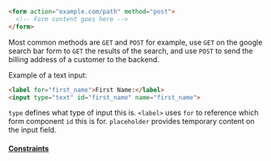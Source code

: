 ```html
<form action="example.com/path" method="post">
  <!-- Form content goes here -->
</form>
```

Most common methods are `GET` and `POST` for example, use `GET` on the google search bar form to `GET` the results of the search, and use `POST` to send the billing address of a customer to the backend.

Example of a text input:
```html
<label for="first_name">First Name:</label>
<input type="text" id="first_name" name="first_name">
```
`type` defines what type of input this is.
`<label>` uses `for` to reference which form component `id` this is for.
`placeholder` provides temporary content on the input field.

#### [Constraints](https://www.sitepoint.com/html-forms-constraint-validation-complete-guide/)

